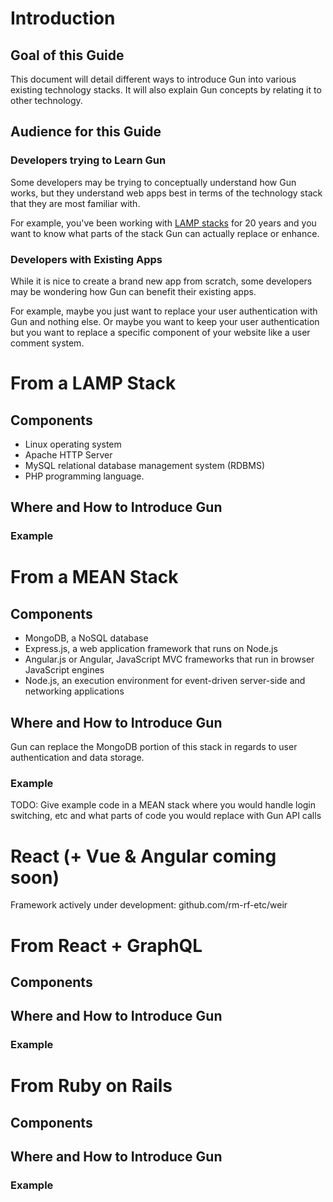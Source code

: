 # Introduction

## Goal of this Guide

This document will detail different ways to introduce Gun into various existing technology stacks. It will also explain Gun concepts by relating it to other technology.

## Audience for this Guide

### Developers trying to Learn Gun

Some developers may be trying to conceptually understand how Gun works, but they understand web apps best in terms of the technology stack that they are most familiar with.

For example, you've been working with [LAMP stacks](#from-a-lamp-stack) for 20 years and you want to know what parts of the stack Gun can actually replace or enhance.

### Developers with Existing Apps

While it is nice to create a brand new app from scratch, some developers may be wondering how Gun can benefit their existing apps.

For example, maybe you just want to replace your user authentication with Gun and nothing else. Or maybe you want to keep your user authentication but you want to replace a specific component of your website like a user comment system.

# From a LAMP Stack

## Components

* Linux operating system
* Apache HTTP Server
* MySQL relational database management system (RDBMS)
* PHP programming language. 

## Where and How to Introduce Gun

### Example

# From a MEAN Stack

## Components

* MongoDB, a NoSQL database
* Express.js, a web application framework that runs on Node.js
* Angular.js or Angular, JavaScript MVC frameworks that run in browser JavaScript engines
* Node.js, an execution environment for event-driven server-side and networking applications

## Where and How to Introduce Gun

Gun can replace the MongoDB portion of this stack in regards to user authentication and data storage.

### Example

TODO: Give example code in a MEAN stack where you would handle login switching, etc and what parts of code you would replace with Gun API calls

# React (+ Vue & Angular coming soon)

Framework actively under development: github.com/rm-rf-etc/weir

# From React + GraphQL

## Components

## Where and How to Introduce Gun

### Example

# From Ruby on Rails

## Components

## Where and How to Introduce Gun

### Example
